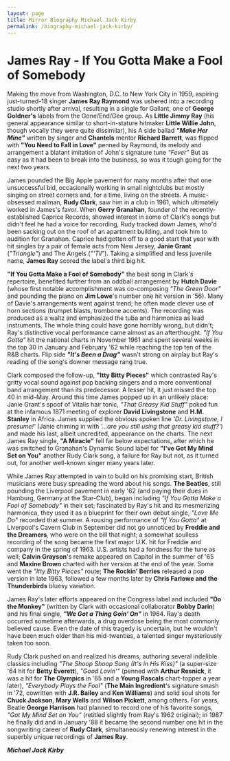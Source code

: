 ```yaml
---
layout: page
title: Mirror Biography Michael Jack Kirby
permalink: /biography-michael-jack-kirby/
---
```


# James Ray - If You Gotta Make a Fool of Somebody

Making the move from Washington, D.C. to New York City in 1959, aspiring just-turned-18 singer __James Ray Raymond__ was ushered into a recording studio shortly after arrival, resulting in a single for Gallant, one of __George Goldner's__ labels from the Gone/End/Gee group. As __Little Jimmy Ray__ (his general appearance similar to short-in-stature hitmaker __Little Willie John__, though vocally they were quite dissimilar), his A side ballad ___"Make Her Mine"___ written by singer and __Chantels__ mentor __Richard Barrett__, was flipped with __"You Need to Fall in Love"__ penned by Raymond, its melody and arrangement a blatant imitation of John's signature tune _"Fever"_ But as easy as it had been to break into the business, so was it tough going for the next two years.

James pounded the Big Apple pavement for many months after that one unsuccessful bid, occasionally working in small nightclubs but mostly singing on street corners and, for a time, living on the streets. A music-obsessed mailman, __Rudy Clark__, saw him in a club in 1961, which ultimately worked in James's favor. When __Gerry Granahan__, founder of the recently-established Caprice Records, showed interest in some of Clark's songs but didn't feel he had a voice for recording, Rudy tracked down James, who'd been sacking out on the roof of an apartment building, and took him to audition for Granahan. Caprice had gotten off to a good start that year with hit singles by a pair of female acts from New Jersey, __Janie Grant__ (_"Triangle"_) and The Angels (_"'Til"_). Taking a simplified and less juvenile name, __James Ray__ scored the label's third big hit.

__"If You Gotta Make a Fool of Somebody"__ the best song in Clark's repertoire, benefited further from an oddball arrangement by __Hutch Davie__ (whose first notable accomplishment was co-composing _"The Green Door"_ and pounding the piano on __Jim Lowe__'s number one hit version in '56). Many of Davie's arrangements went against trend; he often made clever use of horn sections (trumpet blasts, trombone accents). The recording was produced as a waltz and emphasized the tuba and harmonica as lead instruments. The whole thing could have gone horribly wrong, but didn't; Ray's distinctive vocal performance came almost as an afterthought. _"If You Gotta"_ hit the national charts in November 1961 and spent several weeks in the top 30 in January and February '62 while reaching the top ten of the R&B charts. Flip side ___"It's Been a Drag"___ wasn't strong on airplay but Ray's reading of the song's downer message rang true.

Clark composed the follow-up, __"Itty Bitty Pieces"__ which contrasted Ray's gritty vocal sound against pop backing singers and a more conventional band arrangement than its predecessor. A lesser hit, it just missed the top 40 in mid-May. Around this time James popped up in an unlikely place: Janie Grant's spoof of Vitalis hair tonic, _"That Greasy Kid Stuff"_ poked fun at the infamous 1871 meeting of explorer __David Livingstone__ and __H.M. Stanley__ in Africa. James supplied the obvious spoken line _'Dr. Livingstone, I presume!'_ (Janie chiming in with _'...are you still using that greasy kid stuff?'_) and made his last, albeit uncredited, appearance on the charts. The next James Ray single, __"A Miracle"__ fell far below expectations, after which he was switched to Granahan's Dynamic Sound label for __"I've Got My Mind Set on You"__ another Rudy Clark song, a failure for Ray but not, as it turned out, for another well-known singer many years later.

While James Ray attempted in vain to build on his promising start, British musicians were busy spreading the word about his songs. __The Beatles__, still pounding the Liverpool pavement in early '62 (and paying their dues in Hamburg, Germany at the Star-Club), began including _"If You Gotta Make a Fool of Somebody"_ in their set; fascinated by Ray's hit and its mesmerizing harmonica, they used it as a blueprint for their own debut single, _"Love Me Do"_ recorded that summer. A rousing performance of _"If You Gotta"_ at Liverpool's Cavern Club in September did not go unnoticed by __Freddie and the Dreamers__, who were on the bill that night; a somewhat soulless recording of the song became the first major U.K. hit for Freddie and company in the spring of 1963. U.S. artists had a fondness for the tune as well; __Calvin Grayson__'s remake appeared on Capitol in the summer of '65 and __Maxine Brown__ charted with her version at the end of the year. Some went the _"Itty Bitty Pieces"_ route; __The Rockin' Berries__ released a pop version in late 1963, followed a few months later by __Chris Farlowe and the Thunderbirds__ bluesy variation.

James Ray's later efforts appeared on the Congress label and included __"Do the Monkey"__ (written by Clark with occasional collaborator __Bobby Darin__) and his final single, ___"We Got a Thing Goin' On"___ in 1964. Ray's death occurred sometime afterwards, a drug overdose being the most commonly believed cause. Even the date of this tragedy is uncertain, but he wouldn't have been much older than his mid-twenties, a talented singer mysteriously taken too soon.

Rudy Clark pushed on and realized his dreams, authoring several indelible classics including _"The Shoop Shoop Song (It's in His Kiss)"_ (a super-size '64 hit for __Betty Everett__), _"Good Lovin'"_ (penned with __Arthur Resnick__, it was a hit for __The Olympics__ in '65 and a __Young Rascals__ chart-topper a year later), _"Everybody Plays the Fool"_ (__The Main Ingredient__'s signature smash in '72, cowritten with __J.R. Bailey__ and __Ken Williams__) and solid soul shots for __Chuck Jackson__, __Mary Wells__ and __Wilson Pickett__, among others. For years, Beatle __George Harrison__ had planned to record one of his favorite songs, _"Got My Mind Set on You"_ (retitled slightly from Ray's 1962 original); in 1987 he finally did and in January '88 it became the second number one hit in the songwriting career of __Rudy Clark__, simultaneously renewing interest in the superbly unique recordings of __James Ray__.

___Michael Jack Kirby___
